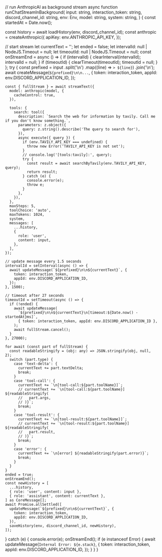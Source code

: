 // run AnthropicAI as background stream
async function runChatStreamInBackground(
  input: string,
  interaction_token: string,
  discord_channel_id: string,
  env: Env,
  model: string,
  system: string,
) {
  const startedAt = Date.now();

  const history = await loadHistory(env, discord_channel_id);
  const anthropic = createAnthropic({
    apiKey: env.ANTHROPIC_API_KEY,
  });

  // start stream
  let currentText = '';
  let ended = false;
  let intervalId: null | NodeJS.Timeout = null;
  let timeoutId: null | NodeJS.Timeout = null;
  const onStreamEnd = async () => {
    if (intervalId) {
      clearInterval(intervalId);
      intervalId = null;
    }
    if (timeoutId) {
      clearTimeout(timeoutId);
      timeoutId = null;
    }
  };
  try {
    const prefixed = input
      .split('\n')
      .map((line) => `> ${line}`)
      .join('\n');
    await createMessage(`${prefixed}\n\n...`, {
      token: interaction_token,
      appId: env.DISCORD_APPLICATION_ID,
    });

    const { fullStream } = await streamText({
      model: anthropic(model, {
        cacheControl: true,
      }),

      tools: {
        search: tool({
          description: `Search the web for information by tavily. Call me if you don't know something.`,
          parameters: z.object({
            query: z.string().describe('The query to search for'),
          }),
          async execute({ query }) {
            if (env.TAVILY_API_KEY === undefined) {
              throw new Error('TAVILY_API_KEY is not set');
            }
            // console.log('[tools:tavily]:', query);
            try {
              const result = await searchByTavily(env.TAVILY_API_KEY, query);
              return result;
            } catch (e) {
              console.error(e);
              throw e;
            }
          },
        }),
      },
      maxSteps: 5,
      toolChoice: 'auto',
      maxTokens: 1024,
      system,
      messages: [
        ...history,
        {
          role: 'user',
          content: input,
        },
      ],
    });

    // update message every 1.5 seconds
    intervalId = setInterval(async () => {
      await updateMessage(`${prefixed}\n\n${currentText}`, {
        token: interaction_token,
        appId: env.DISCORD_APPLICATION_ID,
      });
    }, 1500);

    // timeout after 27 seconds
    timeoutId = setTimeout(async () => {
      if (!ended) {
        await updateMessage(
          `${prefixed}\n\n${currentText}\n[timeout:${Date.now() - startedAt}ms]`,
          { token: interaction_token, appId: env.DISCORD_APPLICATION_ID },
        );
        await fullStream.cancel();
      }
    }, 27000);

    for await (const part of fullStream) {
      const readableStringify = (obj: any) => JSON.stringify(obj, null, 2);
      switch (part.type) {
        case 'text-delta': {
          currentText += part.textDelta;
          break;
        }
        case 'tool-call': {
          currentText += `\n[tool-call:${part.toolName}]`;
          // currentText += `\n[tool-call:${part.toolName}] ${readableStringify(
          //   part.args,
          // )}`;
          break;
        }
        case 'tool-result': {
          currentText += `\n[tool-result:${part.toolName}]`;
          // currentText += `\n[tool-result:${part.toolName}] ${readableStringify(
          //   part.result,
          // )}`;
          break;
        }
        case 'error': {
          currentText += `\n[error] ${readableStringify(part.error)}`;
          break;
        }
      }
    }
    ended = true;
    onStreamEnd();
    const newHistory = [
      ...history,
      { role: 'user', content: input },
      { role: 'assistant', content: currentText },
    ] as CoreMessage[];
    await Promise.allSettled([
      updateMessage(`${prefixed}\n\n${currentText}`, {
        token: interaction_token,
        appId: env.DISCORD_APPLICATION_ID,
      }),
      saveHistory(env, discord_channel_id, newHistory),
    ]);
  } catch (e) {
    console.error(e);
    onStreamEnd();
    if (e instanceof Error) {
      await updateMessage(`Internal Error: ${e.stack}`, {
        token: interaction_token,
        appId: env.DISCORD_APPLICATION_ID,
      });
    }
  }
}